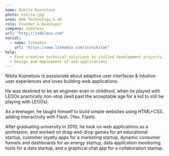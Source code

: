 ```yaml
---
name: Nikita Kuznetsov
photo: nikita.jpg
area: Web Technology & UX
role: Founder & Developer
company: Jadeless
url: "http://jadeless.com"
social:
  - name: linkedin
    url: "https://www.linkedin.com/in/nikitak"
help:
  - Find creative technical solutions to stalled development projects.
  - Design and deployment of web applications
---
```

Nikita Kuznetsov is passionate about adaptive user interfaces & intuitive user experiences and loves building web applications.

He was destined to be an engineer even in childhool, when he played with LEGOs practically non-stop (well past the acceptable age for a kid to still be playing with LEGOs).

As a teenager, he taught himself to build simple websites using HTML+CSS, adding interactivity with Flash. (Yes. Flash).

After graduating university in 2010, he took on web applications as a profession, and worked on drag-and-drop games for an educational startup, customer loyalty apps for a marketing startup, dynamic consumer funnels and dashboards for an energy startup, data application monitoring tools for a data startup, and a graphical chat app for a collaboration startup.
